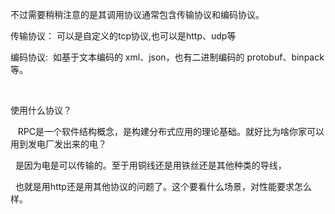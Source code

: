不过需要稍稍注意的是其调用协议通常包含传输协议和编码协议。

传输协议： 可以是自定义的tcp协议,也可以是http、udp等

编码协议:  如基于文本编码的 xml、json，也有二进制编码的 protobuf、binpack 等。

 

使用什么协议？

   RPC是一个软件结构概念，是构建分布式应用的理论基础。就好比为啥你家可以用到发电厂发出来的电？

  是因为电是可以传输的。至于用铜线还是用铁丝还是其他种类的导线，

  也就是用http还是用其他协议的问题了。这个要看什么场景，对性能要求怎么样。